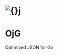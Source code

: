 # [![{}j](http://www.ohler.com/dev/images/ojg_comet.jpg)](http://www.ohler.com/ojg)

# OjG

Optimized JSON for Go

